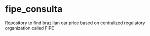 # fipe_consulta
Repository to find brazilian car price based on centralized regulatory organization called FIPE
